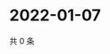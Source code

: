 # 2022-01-07

共 0 条

<!-- BEGIN WEIBO -->
<!-- 最后更新时间 Fri Jan 07 2022 21:18:39 GMT+0800 (China Standard Time) -->

<!-- END WEIBO -->
